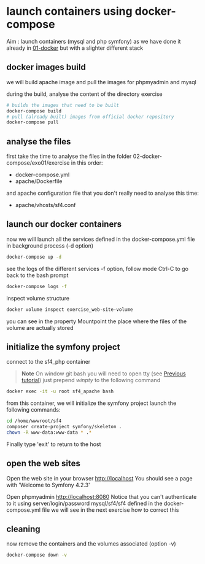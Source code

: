 # launch containers using docker-compose  
Aim : launch containers (mysql and php symfony) 
as we have done it already in [01-docker](../../01-docker/Readme.md) 
but with a slighter different stack

## docker images build
we will build apache image and pull the images for phpmyadmin and mysql 

during the build, analyse the content of the directory exercise
```bash
# builds the images that need to be built
docker-compose build 
# pull (already built) images from official docker repository
docker-compose pull
```

## analyse the files
first take the time to analyse the files in the folder 02-docker-compose/exo01/exercise in this order:
* docker-compose.yml
* apache/Dockerfile

and apache configuration file that you don't really need to analyse this time:
* apache/vhosts/sf4.conf

## launch our docker containers
now we will launch all the services defined in the docker-compose.yml file 
in background process (-d option)
```bash
docker-compose up -d
```

see the logs of the different services
-f option, follow mode
Ctrl-C to go back to the bash prompt
```bash
docker-compose logs -f
```

inspect volume structure
```bash
docker volume inspect exercise_web-site-volume
```
you can see in the property Mountpoint the place where the files of the volume are actually stored

## initialize the symfony project
connect to the sf4_php container
> **Note**
> On window git bash you will need to open tty (see [Previous tutorial](../../01-docker/Readme.md))
> just prepend *winpty* to the following command

```bash
docker exec -it -u root sf4_apache bash
```

from this container, we will initialize the symfony project
launch the following commands:
```bash
cd /home/wwwroot/sf4
composer create-project symfony/skeleton .
chown -R www-data:www-data * .*
```

Finally type 'exit' to return to the host

## open the web sites
Open the web site in your browser [http://localhost](http://localhost)
You should see a page with 'Welcome to Symfony 4.2.3'

Open phpmyadmin [http://localhost:8080](http://localhost:8080)
Notice that you can't authenticate to it using server/login/password mysql/sf4/sf4
defined in the docker-compose.yml file
we will see in the next exercise how to correct this 

## cleaning
now remove the containers and the volumes associated (option -v)
```bash
docker-compose down -v
```